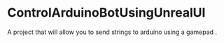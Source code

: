 # ControlArduinoBotUsingUnrealUI
A project that will allow you to send strings to arduino using a gamepad .
